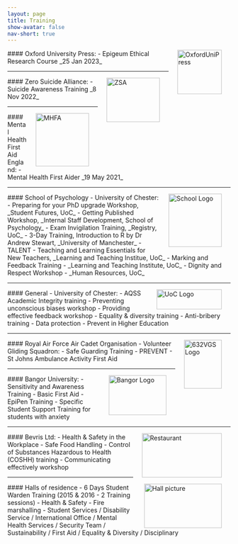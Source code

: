 ```yaml
---
layout: page
title: Training
show-avatar: false
nav-short: true
---
```


<img src="https://b-kennedy0.github.io/assets/img/logos/OxfordUniPress-logo.png" alt="OxfordUniPress" width="100" height="100" style="float:right; border-width: 20px; margin-right: 20px; margin-left: 20px;"/>  
#### Oxford University Press:  
- Epigeum Ethical Research Course _25 Jan 2023_

---

<img src="https://b-kennedy0.github.io/assets/img/logos/ZSA-logo.png" alt="ZSA" width="120" height="100" style="float:right; border-width: 20px; margin-right: 20px; margin-left: 20px;"/>  
#### Zero Suicide Alliance:  
- Suicide Awareness Training _8 Nov 2022_

---

<img src="https://b-kennedy0.github.io/assets/img/logos/mhfa.png" alt="MHFA" width="120" height="120" style="float:right; border-width: 20px; margin-right: 20px; margin-left: 20px;"/>  
#### Mental Health First Aid England:
- Mental Health First Aider _19 May 2021_ 

---

<img src="https://b-kennedy0.github.io/assets/img/logos/UoC School of Psychology 2.jpg" alt="School Logo" width="120" height="120" style="float:right; border-width: 20px; margin-right: 20px; margin-left: 20px;"/>  
#### School of Psychology - University of Chester:
- Preparing for your PhD upgrade Workshop, _Student Futures, UoC_  
- Getting Published Workshop, _Internal Staff Development, School of Psychology_  
- Exam Invigilation Training, _Registry, UoC_  
- 3-Day Training, Introduction to R by Dr Andrew Stewart, _University of Manchester_  
- TALENT - Teaching and Learning Essentials for New Teachers, _Learning and Teaching Institue, UoC_  
- Marking and Feedback Training - _Learning and Teaching Institute, UoC_  
- Dignity and Respect Workshop - _Human Resources, UoC_  

---

<img src="https://b-kennedy0.github.io/assets/img/logos/UOC-Logo_2010.jpg" alt="UoC Logo" width="147" height="45" style="float:right; border-width: 10px; margin-right: 20px; margin-left: 20px;"/>  
#### General - University of Chester:  
- AQSS Academic Integrity training  
- Preventing unconscious biases workshop  
- Providing effective feedback workshop  
- Equality & diversity training  
- Anti-bribery training  
- Data protection  
- Prevent in Higher Education  

---

<img src="https://b-kennedy0.github.io/assets/img/logos/632vgscrest.png" alt="632VGS Logo" width="85" height="110" style="float:right; border-width: 20px; margin-right: 20px; margin-left: 20px;"/>  
#### Royal Air Force Air Cadet Organisation - Volunteer Gliding Squadron:  
- Safe Guarding Training
- PREVENT
- St Johns Ambulance Activity First Aid   

---

<img src="https://b-kennedy0.github.io/assets/img/logos/Bangor_Logo_A1.png" alt="Bangor Logo" width="130" height="90" style="float:right; border-width: 10px; margin-right: 20px; margin-left: 20px;"/>  
#### Bangor University:  
- Sensitivity and Awareness Training  
- Basic First Aid  
- EpiPen Training  
- Specific Student Support Training for students with anxiety   

---

<img src="https://b-kennedy0.github.io/assets/img/logos/restaurant.jpg" alt="Restaurant" width="180" height="100" style="float:right; border-width: 25px; margin-right: 20px; margin-left: 20px;"/>  
#### Bevris Ltd:  
- Health & Safety in the Workplace  
- Safe Food Handling  
- Control of Substances Hazardous to Health (COSHH) training  
- Communicating effectively workshop  

---

<img src="https://b-kennedy0.github.io/assets/img/logos/Halls picture.jpg" alt="Hall picture" width="175" height="100" style="float:right; border-width: 10px; margin-right: 20px; margin-left: 20px;"/>  
#### Halls of residence - 6 Days Student Warden Training (2015 & 2016 - 2 Training sessions) 
- Health & Safety  
- Fire marshalling  
- Student Services / Disability Service / International Office / Mental Health Services / Security Team / Sustainability / First Aid / Equality & Diversity / Disciplinary  
